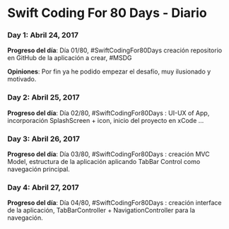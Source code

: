 # Swift Coding For 80 Days - Diario

### Day 1: Abril 24, 2017 

**Progreso del día**: Día 01/80, #SwiftCodingFor80Days creación repositorio en GitHub de la aplicación a crear, #MSDG

**Opiniones**: Por fin ya he podido empezar el desafío, muy ilusionado y motivado.

### Day 2: Abril 25, 2017 
**Progreso del día**: Día 02/80, #SwiftCodingFor80Days :  UI-UX of App, incorporación SplashScreen + icon, inicio del proyecto en xCode … 

### Day 3: Abril 26, 2017 
**Progreso del día**: Día 03/80, #SwiftCodingFor80Days : creación MVC Model, estructura de la aplicación aplicando TabBar Control como navegación principal.


### Day 4: Abril 27, 2017 
**Progreso del día**: Día 04/80, #SwiftCodingFor80Days : creación interface de la aplicación, TabBarController + NavigationController para la navegación.

